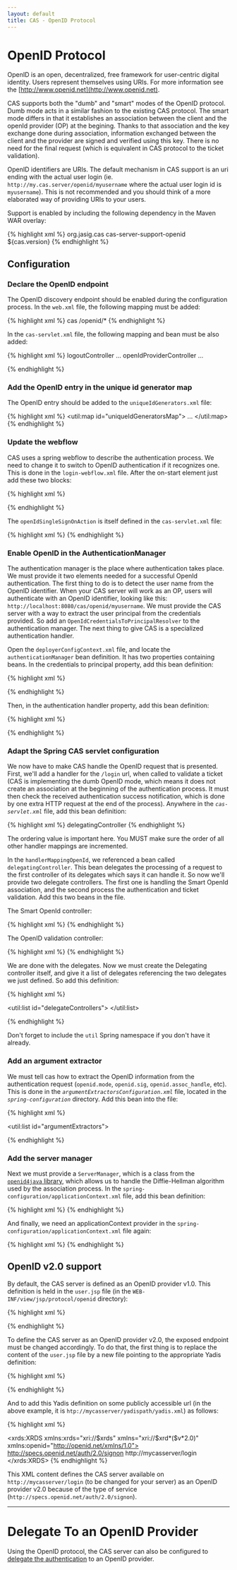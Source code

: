```yaml
---
layout: default
title: CAS - OpenID Protocol
---
```


# OpenID Protocol
OpenID is an open, decentralized, free framework for user-centric digital identity. Users represent themselves using URIs. For more information see the [http://www.openid.net](http://www.openid.net).

CAS supports both the "dumb" and "smart" modes of the OpenID protocol. Dumb mode acts in a similar fashion to the existing CAS protocol. The smart mode differs in that it establishes an association between the client and the openId provider (OP) at the begining. Thanks to that association and the key exchange done during association, information exchanged between the client and the provider are signed and verified using this key. There is no need for the final request (which is equivalent in CAS protocol to the ticket validation).

OpenID identifiers are URIs. The default mechanism in CAS support is an uri ending with the actual user login (ie. `http://my.cas.server/openid/myusername` where the actual user login id is `myusername`). This is not recommended and you should think of a more elaborated way of providing URIs to your users.

Support is enabled by including the following dependency in the Maven WAR overlay:

{% highlight xml %}
<dependency>
  <groupId>org.jasig.cas</groupId>
  <artifactId>cas-server-support-openid</artifactId>
  <version>${cas.version}</version>
</dependency>
{% endhighlight %}

## Configuration

### Declare the OpenID endpoint

The OpenID discovery endpoint should be enabled during the configuration process. In the `web.xml` file, the following mapping must be added:

{% highlight xml %}
<servlet-mapping>
  <servlet-name>cas</servlet-name>
  <url-pattern>/openid/*</url-pattern>
</servlet-mapping>
{% endhighlight %}

In the `cas-servlet.xml` file, the following mapping and bean must be also added:

{% highlight xml %}
<bean id="handlerMappingC" class="org.springframework.web.servlet.handler.SimpleUrlHandlerMapping">
  <property name="mappings">
    <props>
      <prop key="/logout">logoutController</prop>
      ...
      <prop key="/openid/*">openIdProviderController</prop>
      ... 

<bean
    id="openIdProviderController"
    class="org.jasig.cas.support.openid.web.OpenIdProviderController"
    p:loginUrl="${server.prefix}/login"/>
{% endhighlight %}


### Add the OpenID entry in the unique id generator map

The OpenID entry should be added to the `uniqueIdGenerators.xml` file:

{% highlight xml %}
<util:map id="uniqueIdGeneratorsMap">
  ...
  <entry
    key="org.jasig.cas.support.openid.authentication.principal.OpenIdService"
    value-ref="serviceTicketUniqueIdGenerator" />
</util:map>
{% endhighlight %}


### Update the webflow

CAS uses a spring webflow to describe the authentication process. We need to change it to switch to OpenID authentication if it recognizes one. This is done in the `login-webflow.xml` file. After the on-start element just add these two blocks:

{% highlight xml %}
<!-- If the request contains a parameter called openid.mode and is not an association request, switch to openId. Otherwise, continue normal webflow. -->
<decision-state id="selectFirstAction">
    <if
       test="externalContext.requestParameterMap['openid.mode'] ne ''
        &amp;&amp; externalContext.requestParameterMap['openid.mode'] ne null
        &amp;&amp; externalContext.requestParameterMap['openid.mode'] ne 'associate'"
       then="openIdSingleSignOnAction" else="ticketGrantingTicketCheck" />
</decision-state>
       
<!-- The OpenID authentication action. If authentication is successful, send the ticket granting ticker. Otherwise, redirect to the login form. -->
<action-state id="openIdSingleSignOnAction">
    <evaluate expression="openIdSingleSignOnAction" />
    <transition on="success" to="sendTicketGrantingTicket" />
    <transition on="error" to="viewLoginForm" />
    <transition on="warn" to="warn" />
</action-state>
{% endhighlight %}

The `openIdSingleSignOnAction` is itself defined in the `cas-servlet.xml` file:

{% highlight xml %}
<bean id="openIdSingleSignOnAction" 
    class="org.jasig.cas.support.openid.web.flow.OpenIdSingleSignOnAction"
    p:centralAuthenticationService-ref="centralAuthenticationService"/>
{% endhighlight %}


### Enable OpenID in the AuthenticationManager

The authentication manager is the place where authentication takes place. We must provide it two elements needed for a successful OpenId authentication. The first thing to do is to detect the user name from the OpenID identifier. When your CAS server will work as an OP, users will authenticate with an OpenID identifier, looking like this: `http://localhost:8080/cas/openid/myusername`. We must provide the CAS server with a way to extract the user principal from the credentials provided. So add an `OpenIdCredentialsToPrincipalResolver` to the authentication manager. The next thing to give CAS is a specialized authentication handler. 

Open the `deployerConfigContext.xml` file, and locate the `authenticationManager` bean definition. It has two properties containing beans. In the credentials to principal property, add this bean definition:

{% highlight xml %}
<!-- The openid credentials to principal resolver -->
<bean class="org.jasig.cas.support.openid.authentication.principal.OpenIdPrincipalResolver" />
{% endhighlight %}

Then, in the authentication handler property, add this bean definition:

{% highlight xml %}
<!-- The open id authentication handler -->
<bean class="org.jasig.cas.support.openid.authentication.handler.support.OpenIdCredentialsAuthenticationHandler"
      p:ticketRegistry-ref="ticketRegistry" />
{% endhighlight %}


### Adapt the Spring CAS servlet configuration

We now have to make CAS handle the OpenID request that is presented. First, we'll add a handler for the `/login` url, when called to validate a ticket (CAS is implementing the dumb OpenID mode, which means it does not create an association at the beginning of the authentication process. It must then check the received authentication success notification, which is done by one extra HTTP request at the end of the process). Anywhere in the *`cas-servlet.xml`* file, add this bean definition:

{% highlight xml %}
<bean id="handlerMappingOpendId"
      class="org.jasig.cas.support.openid.web.support.OpenIdPostUrlHandlerMapping">
    <!-- Notice we set the order value to 2, which is the order of 
    the flow handler mapping. We'll fix that just next.
    The OpenIDPostUrlHandlerMapping MUST be called before the login
    webflow action is called, otherwise we will never be able to validate the authentication success. -->
    <property name="order" value="2"/>
    <property name="mappings">
        <props>
            <prop key="/login">delegatingController</prop>
        </props>
    </property>
</bean>
{% endhighlight %}

The ordering value is important here. You MUST make sure the order of all other handler mappings are incremented.

In the `handlerMappingOpenId`, we referenced a bean called `delegatingController`. This bean delegates the processing of a request to the first controller of its delegates which says it can handle it. So now we'll provide two delegate controllers. The first one is handling the Smart OpenId association, and the second process the authentication and ticket validation. Add this two beans in the file.

The Smart OpenId controller:

{% highlight xml %}
<bean id="smartOpenIdAssociationController" class="org.jasig.cas.support.openid.web.mvc.SmartOpenIdController"
     p:serverManager-ref="serverManager"
     p:successView="casOpenIdAssociationSuccessView" p:failureView="casOpenIdAssociationFailureView" />
{% endhighlight %}

The OpenID validation controller:

{% highlight xml %}
<bean id="openIdValidateController" class="org.jasig.cas.web.ServiceValidateController"
       p:validationSpecificationClass="org.jasig.cas.validation.Cas20WithoutProxyingValidationSpecification"
       p:centralAuthenticationService-ref="centralAuthenticationService"
       p:proxyHandler-ref="proxy20Handler" p:argumentExtractor-ref="openIdArgumentExtractor"
       p:successView="casOpenIdServiceSuccessView" p:failureView="casOpenIdServiceFailureView" />
{% endhighlight %}

We are done with the delegates. Now we must create the Delegating controller itself, and give it a list of delegates referencing the two delegates we just defined. So add this definition:

{% highlight xml %}
<bean id="delegatingController" class="org.jasig.cas.web.DelegatingController"
  p:delegates-ref="delegateControllers"/>
 
<util:list id="delegateControllers">
  <ref bean="smartOpenIdAssociationController"/>
  <ref bean="openIdValidateController"/>
</util:list>

{% endhighlight %}

Don't forget to include the `util` Spring namespace if you don't have it already.

### Add an argument extractor

We must tell cas how to extract the OpenID information from the authentication request (`openid.mode`, `openid.sig`, `openid.assoc_handle`, etc). This is done in the *`argumentExtractorsConfiguration.xml`* file, located in the *`spring-configuration`* directory. Add this bean into the file:

{% highlight xml %}
<bean id="openIdArgumentExtractor" class="org.jasig.cas.support.openid.web.support.OpenIdArgumentExtractor">
  <property name="openIdPrefixUrl" value="${server.prefix}/openid" />
</bean>
 
<util:list id="argumentExtractors">
   <ref bean="casArgumentExtractor" />
   <!-- The OpenId arguments extractor -->
   <ref bean="openIdArgumentExtractor" />
   <ref bean="samlArgumentExtractor" />
</util:list>
{% endhighlight %}


### Add the server manager

Next we must provide a `ServerManager`, which is a class from the [`openid4java` library](https://code.google.com/p/openid4java/), which allows us to handle the Diffie-Hellman algorithm used by the association process. In the `spring-configuration/applicationContext.xml` file, add this bean definition:

{% highlight xml %}
<bean id="serverManager" 
    class="org.openid4java.server.ServerManager"
   p:oPEndpointUrl="${server.prefix}/login"
   p:enforceRpId="false" />
{% endhighlight %}

And finally, we need an applicationContext provider in the `spring-configuration/applicationContext.xml` file again:

{% highlight xml %}
<bean id="applicationContextProvider" 
    class="org.jasig.cas.util.ApplicationContextProvider" />
{% endhighlight %}


## OpenID v2.0 support

By default, the CAS server is defined as an OpenID provider v1.0. This definition is held in the `user.jsp` file (in the `WEB-INF/view/jsp/protocol/openid` directory):
 
{% highlight xml %}
<html>
<head>
    <link rel="openid.server" href="${openid_server}"/>
</head>
</html>
{% endhighlight %}

To define the CAS server as an OpenID provider v2.0, the exposed endpoint must be changed accordingly. To do that, the first thing is to replace the content of the `user.jsp` file by a new file pointing to the appropriate Yadis definition:

{% highlight xml %}
<html>
<head>
    <meta http-equiv="X-XRDS-Location" content="http://mycasserver/yadispath/yadis.xml" />
</head>
</html>
{% endhighlight %}

And to add this Yadis definition on some publicly accessible url (in the above example, it is `htp://mycasserver/yadispath/yadis.xml`) as follows:

{% highlight xml %}
<?xml version="1.0" encoding="UTF-8"?>
<xrds:XRDS xmlns:xrds="xri://$xrds" xmlns="xri://$xrd*($v*2.0)"
           xmlns:openid="http://openid.net/xmlns/1.0">
<XRD>
    <Service priority="1">
        <Type>http://specs.openid.net/auth/2.0/signon</Type>
        <URI>http://mycasserver/login</URI>
    </Service>
</XRD>
</xrds:XRDS>
{% endhighlight %}

This XML content defines the CAS server available on `http://mycasserver/login` (to be changed for your server) as an OpenID provider v2.0 because of the type of service (`http://specs.openid.net/auth/2.0/signon`).


***

# Delegate To an OpenID Provider

Using the OpenID protocol, the CAS server can also be configured to [delegate the authentication](../integration/Delegate-Authentication.html) to an OpenID provider.

